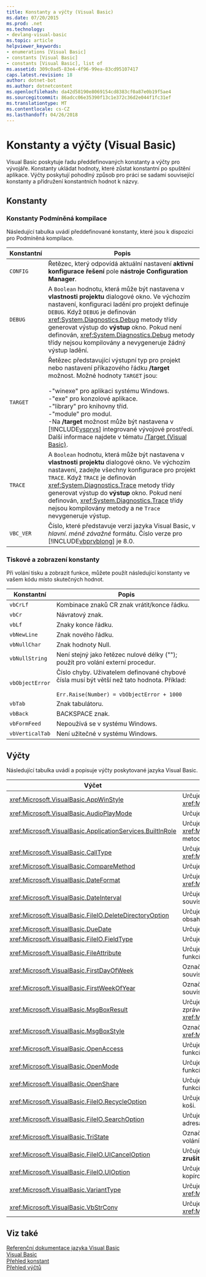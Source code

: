 ```yaml
---
title: Konstanty a výčty (Visual Basic)
ms.date: 07/20/2015
ms.prod: .net
ms.technology:
- devlang-visual-basic
ms.topic: article
helpviewer_keywords:
- enumerations [Visual Basic]
- constants [Visual Basic]
- constants [Visual Basic], list of
ms.assetid: 309c0ad5-83e4-4f96-99ea-83cd95107417
caps.latest.revision: 18
author: dotnet-bot
ms.author: dotnetcontent
ms.openlocfilehash: da42d58190e8069154cd8383cf0a87e0b19f5ae4
ms.sourcegitcommit: 86adcc06e35390f13c1e372c36d2e044f1fc31ef
ms.translationtype: MT
ms.contentlocale: cs-CZ
ms.lasthandoff: 04/26/2018
---
```

# <a name="constants-and-enumerations-visual-basic"></a>Konstanty a výčty (Visual Basic)
Visual Basic poskytuje řadu předdefinovaných konstanty a výčty pro vývojáře. Konstanty ukládat hodnoty, které zůstat konstantní po spuštění aplikace. Výčty poskytují pohodlný způsob pro práci se sadami související konstanty a přidružení konstantních hodnot k názvy.  
  
## <a name="constants"></a>Konstanty  
  
### <a name="conditional-compilation-constants"></a>Konstanty Podmíněná kompilace  
 Následující tabulka uvádí předdefinované konstanty, které jsou k dispozici pro Podmíněná kompilace.  
  
|**Konstantní**|**Popis**|  
|---|---|  
|`CONFIG`|Řetězec, který odpovídá aktuální nastavení **aktivní konfigurace řešení** pole **nástroje Configuration Manager**.|  
|`DEBUG`|A `Boolean` hodnotu, která může být nastavena v **vlastnosti projektu** dialogové okno. Ve výchozím nastavení, konfiguraci ladění pro projekt definuje `DEBUG`. Když `DEBUG` je definován <xref:System.Diagnostics.Debug> metody třídy generovat výstup do **výstup** okno. Pokud není definován, <xref:System.Diagnostics.Debug> metody třídy nejsou kompilovány a nevygeneruje žádný výstup ladění.|  
|`TARGET`|Řetězec představující výstupní typ pro projekt nebo nastavení příkazového řádku **/target** možnost. Možné hodnoty `TARGET` jsou:<br /><br /> -"winexe" pro aplikaci systému Windows.<br />-"exe" pro konzolové aplikace.<br />-"library" pro knihovny tříd.<br />-"module" pro modul.<br />-Na **/target** možnost může být nastavena v [!INCLUDE[vsprvs](~/includes/vsprvs-md.md)] integrované vývojové prostředí. Další informace najdete v tématu [/Target (Visual Basic)](../../visual-basic/reference/command-line-compiler/target.md).|  
|`TRACE`|A `Boolean` hodnotu, která může být nastavena v **vlastnosti projektu** dialogové okno. Ve výchozím nastavení, zadejte všechny konfigurace pro projekt `TRACE`. Když `TRACE` je definován <xref:System.Diagnostics.Trace> metody třídy generovat výstup do **výstup** okno. Pokud není definován, <xref:System.Diagnostics.Trace> třídy nejsou kompilovány metody a ne `Trace` nevygeneruje výstup.|  
|`VBC_VER`|Číslo, které představuje verzi jazyka Visual Basic, v *hlavní*. *méně závažné* formátu. Číslo verze pro [!INCLUDE[vbprvblong](~/includes/vbprvblong-md.md)] je 8.0.|  
  
### <a name="print-and-display-constants"></a>Tiskové a zobrazení konstanty  
 Při volání tisku a zobrazit funkce, můžete použít následující konstanty ve vašem kódu místo skutečných hodnot.  
  
|**Konstantní**|**Popis**|  
|---|---|  
|`vbCrLf`|Kombinace znaků CR znak vrátit/konce řádku.|  
|`vbCr`|Návratový znak.|  
|`vbLf`|Znaky konce řádku.|  
|`vbNewLine`|Znak nového řádku.|  
|`vbNullChar`|Znak hodnoty Null.|  
|`vbNullString`|Není stejný jako řetězec nulové délky (""); použít pro volání externí procedur.|  
|`vbObjectError`|Číslo chyby. Uživatelem definované chybové čísla musí být větší než tato hodnota. Příklad:<br /><br /> `Err.Raise(Number) = vbObjectError + 1000`|  
|`vbTab`|Znak tabulátoru.|  
|`vbBack`|BACKSPACE znak.|  
|`vbFormFeed`|Nepoužívá se v systému Windows.|  
|`vbVerticalTab`|Není užitečné v systému Windows.|  
  
## <a name="enumerations"></a>Výčty  
 Následující tabulka uvádí a popisuje výčty poskytované jazyka Visual Basic.  
  
|Výčet|Popis|  
|---|---|  
|<xref:Microsoft.VisualBasic.AppWinStyle>|Určuje styl okna používat pro programu vyvolaná při volání <xref:Microsoft.VisualBasic.Interaction.Shell%2A> funkce.|  
|<xref:Microsoft.VisualBasic.AudioPlayMode>|Určuje, jak k přehrání zvuků při volání metody zvuk.|  
|<xref:Microsoft.VisualBasic.ApplicationServices.BuiltInRole>|Určuje typ role ke kontrole při volání metody <xref:Microsoft.VisualBasic.ApplicationServices.User.IsInRole%2A> metoda.|  
|<xref:Microsoft.VisualBasic.CallType>|Určuje typ volanou při volání procedury <xref:Microsoft.VisualBasic.Interaction.CallByName%2A> funkce.|  
|<xref:Microsoft.VisualBasic.CompareMethod>|Určuje, jak porovnat řetězce při volání funkce porovnání.|  
|<xref:Microsoft.VisualBasic.DateFormat>|Určuje, jak zobrazit data při volání metody <xref:Microsoft.VisualBasic.Strings.FormatDateTime%2A> funkce.|  
|<xref:Microsoft.VisualBasic.DateInterval>|Určuje, jak určit a formátu časových intervalů při volání funkcí souvisejících s datem.|  
|<xref:Microsoft.VisualBasic.FileIO.DeleteDirectoryOption>|Určuje, co se má provést při adresáře, který má být odstraněn obsahuje soubory a adresáře.|  
|<xref:Microsoft.VisualBasic.DueDate>|Určuje způsob platby při volání metody finanční.|  
|<xref:Microsoft.VisualBasic.FileIO.FieldType>|Určuje, jestli jsou oddělené textových polí nebo pevnou šířkou.|  
|<xref:Microsoft.VisualBasic.FileAttribute>|Určuje atributy souborů pro použití při volání přístup k souborům funkcí.|  
|<xref:Microsoft.VisualBasic.FirstDayOfWeek>|Označuje první den v týdnu pro použití při volání funkcí souvisejících s datem.|  
|<xref:Microsoft.VisualBasic.FirstWeekOfYear>|Označuje první týden v roce pro použití při volání funkcí souvisejících s datem.|  
|<xref:Microsoft.VisualBasic.MsgBoxResult>|Určuje, které tlačítko došlo ke stisknutí tlačítka v okně se zprávou, vrácený <xref:Microsoft.VisualBasic.Interaction.MsgBox%2A> funkce.|  
|<xref:Microsoft.VisualBasic.MsgBoxStyle>|Označuje tlačítek, která se zobrazí při volání metody <xref:Microsoft.VisualBasic.Interaction.MsgBox%2A> funkce.|  
|<xref:Microsoft.VisualBasic.OpenAccess>|Určuje, jak otevřít soubor při volání metody přístupu k souborům funkcí.|  
|<xref:Microsoft.VisualBasic.OpenMode>|Určuje, jak otevřít soubor při volání metody přístupu k souborům funkcí.|  
|<xref:Microsoft.VisualBasic.OpenShare>|Určuje, jak otevřít soubor při volání metody přístupu k souborům funkcí.|  
|<xref:Microsoft.VisualBasic.FileIO.RecycleOption>|Určuje, zda by měl být soubor trvale odstraněn nebo umístěny v koši.|  
|<xref:Microsoft.VisualBasic.FileIO.SearchOption>|Určuje, jestli má vyhledat všechny nebo pouze nejvyšší úrovně adresáře.|  
|<xref:Microsoft.VisualBasic.TriState>|Označuje `Boolean` hodnotu nebo výchozí jestli se mají použít při volání funkcí formátování čísel.|  
|<xref:Microsoft.VisualBasic.FileIO.UICancelOption>|Určuje, jaké je třeba provést v případě, že uživatel klikne na **zrušit** během operace.|  
|<xref:Microsoft.VisualBasic.FileIO.UIOption>|Určuje, zda se má zobrazit dialogové okno průběhu při kopírování, odstranění nebo přesunutí souborů či adresářů.|  
|<xref:Microsoft.VisualBasic.VariantType>|Určuje typ variant objekt vrácený <xref:Microsoft.VisualBasic.Information.VarType%2A> funkce.|  
|<xref:Microsoft.VisualBasic.VbStrConv>|Určuje, jaký typ převodu se provede při volání <xref:Microsoft.VisualBasic.Strings.StrConv%2A> funkce.|  
  
## <a name="see-also"></a>Viz také  
 [Referenční dokumentace jazyka Visual Basic](../../visual-basic/language-reference/index.md)  
 [Visual Basic](../../visual-basic/index.md)  
 [Přehled konstant](../../visual-basic/programming-guide/language-features/constants-enums/constants-overview.md)  
 [Přehled výčtů](../../visual-basic/programming-guide/language-features/constants-enums/enumerations-overview.md)
